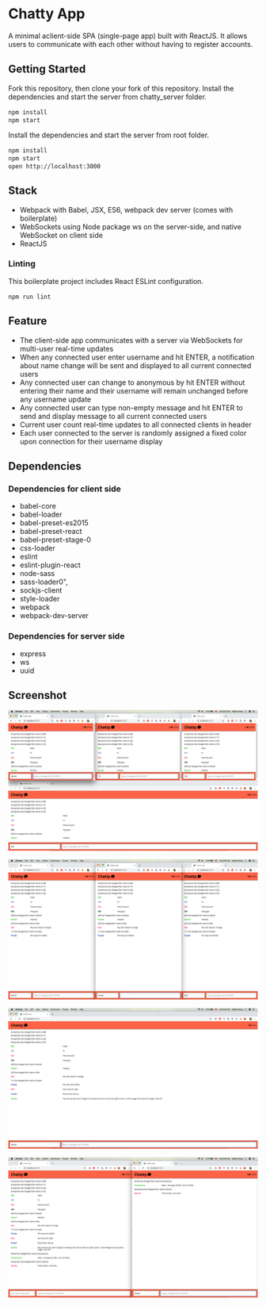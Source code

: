 # Chatty App

A minimal aclient-side SPA (single-page app) built with ReactJS. It allows users to communicate with each other without having to register accounts.

## Getting Started

Fork this repository, then clone your fork of this repository. Install the dependencies and start the server from chatty_server folder.

```
npm install
npm start
```

Install the dependencies and start the server from root folder.

```
npm install
npm start
open http://localhost:3000
```

## Stack

* Webpack with Babel, JSX, ES6, webpack dev server (comes with boilerplate)
* WebSockets using Node package ws on the server-side, and native WebSocket on client side
* ReactJS

### Linting

This boilerplate project includes React ESLint configuration.

```
npm run lint
```


## Feature

* The client-side app communicates with a server via WebSockets for multi-user real-time updates
* When any connected user enter username and hit ENTER, a notification about name change will be sent and displayed to all current connected users
* Any connected user can change to anonymous by hit ENTER without entering their name and their username will remain unchanged before any username update
* Any connected user can type non-empty message and hit ENTER to send and display message to all current connected users
* Current user count real-time updates to all connected clients in header
* Each user connected to the server is randomly assigned a fixed color upon connection for their username display

## Dependencies

### Dependencies for client side

* babel-core
* babel-loader
* babel-preset-es2015
* babel-preset-react
* babel-preset-stage-0
* css-loader
* eslint
* eslint-plugin-react
* node-sass
* sass-loader0",
* sockjs-client
* style-loader
* webpack
* webpack-dev-server

### Dependencies for server side

* express
* ws
* uuid

## Screenshot
!["Screenshot of realtime multiple users  display"](https://github.com/RachelTWQ/chatty/blob/master/screenshots/realtime-multiple-users-%20display.png)

!["Screenshot of fixed username color"](https://github.com/RachelTWQ/chatty/blob/master/screenshots/fixed-username-color.png)

!["Screenshot of user count display"](https://github.com/RachelTWQ/chatty/blob/master/screenshots/user-count-display.png)

!["Screenshot of anonymous username"](https://github.com/RachelTWQ/chatty/blob/master/screenshots/anonymous-username.png)
